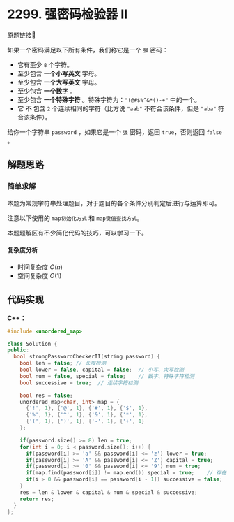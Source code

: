 # 2299. 强密码检验器 Ⅱ
[原题链接🔗](https://leetcode.cn/problems/strong-password-checker-ii/)

如果一个密码满足以下所有条件，我们称它是一个 `强` 密码：

 - 它有至少 `8` 个字符。
 - 至少包含 **一个小写英文** 字母。
 - 至少包含 **一个大写英文** 字母。
 - 至少包含 **一个数字** 。
 - 至少包含 **一个特殊字符** 。特殊字符为：`"!@#$%^&*()-+"` 中的一个。
 - 它 **不** 包含 `2` 个连续相同的字符（比方说 `"aab"` 不符合该条件，但是 `"aba"` 符合该条件）。

给你一个字符串 `password` ，如果它是一个 `强` 密码，返回 `true`，否则返回 `false` 。

## 解题思路
### 简单求解

本题为常规字符串处理题目，对于题目的各个条件分别判定后进行与运算即可。

注意以下使用的 `map初始化方式` 和 `map键值查找方式`。

本题题解区有不少简化代码的技巧，可以学习一下。

#### 复杂度分析
 - 时间复杂度 $O(n)$
 - 空间复杂度 $O(1)$


## 代码实现
**C++：**

```C++
#include <unordered_map>

class Solution {
public:
  bool strongPasswordCheckerII(string password) {
    bool len = false; // 长度检测
    bool lower = false, capital = false;  // 小写、大写检测
    bool num = false, special = false;    // 数字、特殊字符检测
    bool successive = true;  // 连续字符检测

    bool res = false;
    unordered_map<char, int> map = {
      {'!', 1}, {'@', 1}, {'#', 1}, {'$', 1},
      {'%', 1}, {'^', 1}, {'&', 1}, {'*', 1},
      {'(', 1}, {')', 1}, {'-', 1}, {'+', 1}
    };

    if(password.size() >= 8) len = true;
    for(int i = 0; i < password.size(); i++) {
      if(password[i] >= 'a' && password[i] <= 'z') lower = true;
      if(password[i] >= 'A' && password[i] <= 'Z') capital = true;
      if(password[i] >= '0' && password[i] <= '9') num = true;
      if(map.find(password[i]) != map.end()) special = true;    // 存在特殊字符
      if(i > 0 && password[i] == password[i - 1]) successive = false;
    }
    res = len & lower & capital & num & special & successive;
    return res;
  }
};
```
